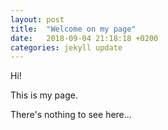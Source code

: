 ```yaml
---
layout: post
title:  "Welcome on my page"
date:   2018-09-04 21:18:18 +0200
categories: jekyll update
---
```


Hi!

This is my page.

There's nothing to see here...
